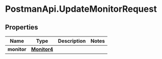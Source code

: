 # PostmanApi.UpdateMonitorRequest

## Properties

Name | Type | Description | Notes
------------ | ------------- | ------------- | -------------
**monitor** | [**Monitor4**](Monitor4.md) |  | 


